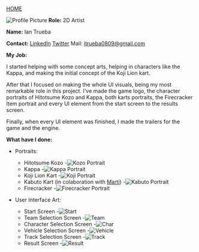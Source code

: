 [HOME](index.md)

![Profile Picture](http://i.imgur.com/FKTaBmG.jpg)
**Role:** 2D Artist

**Name:** Ian Trueba

**Contact:**
[LinkedIn](https://www.linkedin.com/in/ian-trueba-l%C3%B3pez-051baba3/)
[Twitter](https://twitter.com/ian_trueba)
Mail: itrueba0809@gmail.com

**My Job:**

I started helping with some concept arts, helping in characters like the Kappa, and making the initial concept of the Koji Lion kart.

After that I focused on making the whole UI visuals, being my most remarkable role in this project. I've made the game logo, the character portraits of Hitotsume Kozo and Kappa, both karts portraits, the Firecracker Item portrait and every UI element from the start screen to the results screen.

Finally, when every UI element was finished, I made the trailers for the game and the engine.

**What have I done:**
* Portraits:
  * Hitotsume Kozo
  -![Kozo Portrait](http://i.imgur.com/TLpfsy7.png)
  * Kappa
  -![Kappa Portrait](http://i.imgur.com/uAt6V8F.png)
  * Koji Lion Kart
  -![Koji Portrait](http://i.imgur.com/9QTF1AI.png)
  * Kabuto Kart (in colaboration with [Martí](mpinos.db))
  -![Kabuto Portrait](http://i.imgur.com/jeTTKKY.png)
  * Firecracker
  -![Firecracker Portrait](http://i.imgur.com/Z70s4eL.png)

* User Interface Art:
  * Start Screen
  -![Start](http://i.imgur.com/Ugnza46.png)
  * Team Selection Screen
  -![Team](http://i.imgur.com/TyuBis4.jpg)
  * Character Selection Screen
  -![Char](http://i.imgur.com/u8uwpWn.jpg)
  * Vehicle Selection Screen
  -![Vehicle](http://i.imgur.com/aiE0GH7.jpg)
  * Track Selection Screen
  -![Track](http://i.imgur.com/sp54zWk.jpg)
  * Result Screen
  -![Result](http://i.imgur.com/zSs48zl.png)
  
  
